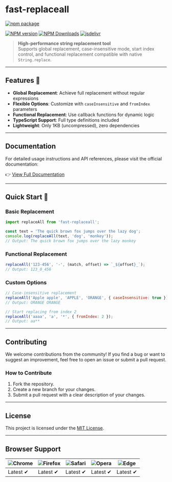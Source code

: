# **fast-replaceall**

[![npm package](https://nodei.co/npm/fast-replaceall.png?downloads=true&downloadRank=true&stars=true)](https://www.npmjs.com/package/fast-replaceall)

[![NPM version](https://img.shields.io/npm/v/fast-replaceall.svg?style=flat)](https://npmjs.org/package/fast-replaceall)
[![NPM Downloads](https://img.shields.io/npm/dm/fast-replaceall.svg?style=flat)](https://npmjs.org/package/fast-replaceall)
[![jsdelivr](https://data.jsdelivr.com/v1/package/npm/fast-replaceall/badge)](https://www.jsdelivr.com/package/npm/fast-replaceall)

> **High-performance string replacement tool**  
> Supports global replacement, case-insensitive mode, start index control, and functional replacement compatible with native `String.replace`.

---

## **Features** 🌟
- **Global Replacement**: Achieve full replacement without regular expressions
- **Flexible Options**: Customize with `caseInsensitive` and `fromIndex` parameters
- **Functional Replacement**: Use callback functions for dynamic logic
- **TypeScript Support**: Full type definitions included
- **Lightweight**: Only 1KB (uncompressed), zero dependencies

---

## **Documentation**

For detailed usage instructions and API references, please visit the official documentation:

👉 [View Full Documentation](https://fengxinming.github.io/util/modules/eemitt/)

---

## **Quick Start** 🚀

### Basic Replacement
```javascript
import replaceAll from 'fast-replaceall';

const text = 'The quick brown fox jumps over the lazy dog';
console.log(replaceAll(text, 'dog', 'monkey'));
// Output: The quick brown fox jumps over the lazy monkey
```

### Functional Replacement
```javascript
replaceAll('123-456', '-', (match, offset) => `_${offset}_`);
// Output: 123_0_456
```

### Custom Options
```javascript
// Case-insensitive replacement
replaceAll('Apple apple', 'APPLE', 'ORANGE', { caseInsensitive: true });
// Output: ORANGE ORANGE

// Start replacing from index 2
replaceAll('aaaa', 'a', '*', { fromIndex: 2 });
// Output: aa**
```

---

## **Contributing**

We welcome contributions from the community! If you find a bug or want to suggest an improvement, feel free to open an issue or submit a pull request.

### **How to Contribute**
1. Fork the repository.
2. Create a new branch for your changes.
3. Submit a pull request with a clear description of your changes.

---

## **License**

This project is licensed under the [MIT License](LICENSE).

---

## **Browser Support**

![Chrome](https://raw.github.com/alrra/browser-logos/master/src/chrome/chrome_48x48.png) | ![Firefox](https://raw.github.com/alrra/browser-logos/master/src/firefox/firefox_48x48.png) | ![Safari](https://raw.github.com/alrra/browser-logos/master/src/safari/safari_48x48.png) | ![Opera](https://raw.github.com/alrra/browser-logos/master/src/opera/opera_48x48.png) | ![Edge](https://raw.github.com/alrra/browser-logos/master/src/edge/edge_48x48.png) |
--- | --- | --- | --- | --- |
Latest ✔ | Latest ✔ | Latest ✔ | Latest ✔ | Latest ✔ |